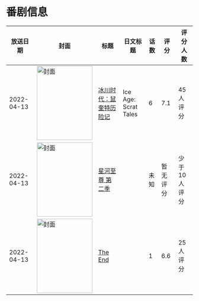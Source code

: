 # 番剧信息

|放送日期|封面|标题|日文标题|话数|评分|评分人数|
|---|---|---|---|---|---|---|
|2022-04-13|<img src="https://lain.bgm.tv/pic/cover/c/3b/2c/378042_uiUh4.jpg" alt="封面" style="width:150px;height:200px;object-fit:cover;">|[冰川时代：鼠奎特历险记](https://bangumi.tv/subject/378042)|Ice Age: Scrat Tales|6|7.1|45人评分|
|2022-04-13|<img src="https://lain.bgm.tv/pic/cover/c/9a/0e/378347_8574x.jpg" alt="封面" style="width:150px;height:200px;object-fit:cover;">|[星河至尊 第二季](https://bangumi.tv/subject/378347)||未知|暂无评分|少于10人评分|
|2022-04-13|<img src="https://lain.bgm.tv/pic/cover/c/15/f7/378045_Pvzh0.jpg" alt="封面" style="width:150px;height:200px;object-fit:cover;">|[The End](https://bangumi.tv/subject/378045)||1|6.6|25人评分|
